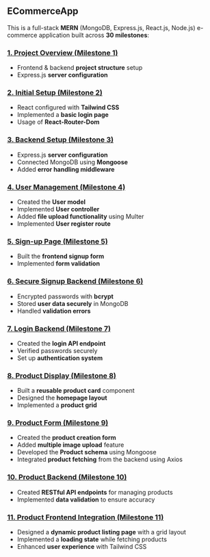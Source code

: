 ## **ECommerceApp**

This is a full-stack **MERN** (MongoDB, Express.js, React.js, Node.js) e-commerce application built across **30 milestones**:

### [**1. Project Overview (Milestone 1)**](https://github.com/Inquisitiveshri34/ECommerceApp/tree/milestone-1)  
- Frontend & backend **project structure** setup
- Express.js **server configuration** 

### [**2. Initial Setup (Milestone 2)**](https://github.com/Inquisitiveshri34/ECommerceApp/tree/milestone-2)  
- React configured with **Tailwind CSS**  
- Implemented a **basic login page**
- Usage of **React-Router-Dom**

### [**3. Backend Setup (Milestone 3)**](https://github.com/Inquisitiveshri34/ECommerceApp/tree/milestone-3)
- Express.js **server configuration**
- Connected MongoDB using **Mongoose**  
- Added **error handling middleware**

### [**4. User Management (Milestone 4)**](https://github.com/Inquisitiveshri34/ECommerceApp/tree/milestone-4)
- Created the **User model**  
- Implemented **User controller**  
- Added **file upload functionality** using Multer
- Implemented **User register route**

### [**5. Sign-up Page (Milestone 5)**](https://github.com/Inquisitiveshri34/ECommerceApp/tree/milestone-5)
- Built the **frontend signup form**  
- Implemented **form validation**  

### [**6. Secure Signup Backend (Milestone 6)**](https://github.com/Inquisitiveshri34/ECommerceApp/tree/milestone-6)
- Encrypted passwords with **bcrypt**  
- Stored **user data securely** in MongoDB  
- Handled **validation errors**

### [**7. Login Backend (Milestone 7)**](https://github.com/Inquisitiveshri34/ECommerceApp/tree/milestone-7)  
- Created the **login API endpoint**  
- Verified passwords securely  
- Set up **authentication system**

### [**8. Product Display (Milestone 8)**](https://github.com/Inquisitiveshri34/ECommerceApp/tree/milestone-8)   
- Built a **reusable product card** component  
- Designed the **homepage layout**  
- Implemented a **product grid**

### [**9. Product Form (Milestone 9)**](https://github.com/Inquisitiveshri34/ECommerceApp/tree/milestone-9)   
- Created the **product creation form**  
- Added **multiple image upload** feature  
- Developed the **Product schema** using Mongoose  
- Integrated **product fetching** from the backend using Axios  

### [**10. Product Backend (Milestone 10)**](https://github.com/Inquisitiveshri34/ECommerceApp/tree/milestone-10)     
- Created **RESTful API endpoints** for managing products  
- Implemented **data validation** to ensure accuracy  

### [**11. Product Frontend Integration (Milestone 11)**](https://github.com/Inquisitiveshri34/ECommerceApp/tree/milestone-11)       
- Designed a **dynamic product listing page** with a grid layout  
- Implemented a **loading state** while fetching products  
- Enhanced **user experience** with Tailwind CSS  